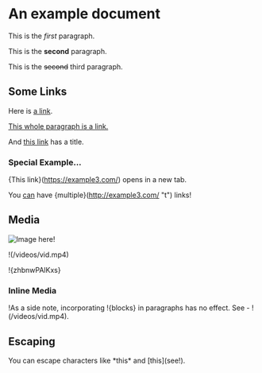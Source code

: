 # An example document

This is the *first* paragraph.

This is the **second** paragraph.

This is the ~~second~~ third paragraph.

## Some Links

Here is [a link](https://example.com/).

[This whole paragraph is a link.](https://example2.com/)

And [this link](https://example2.com/ "title") has a title.

### Special Example...

{This link}(https://example3.com/) opens in a new tab.

You [can](https://example.com/) have {multiple}(http://example3.com/ "t") links!

## Media

![Image here!](/images/logo.png)

!(/videos/vid.mp4)

!{zhbnwPAlKxs}

### Inline Media

\!As a side note, incorporating !{blocks} in paragraphs has no
effect. See - !(/videos/vid.mp4).

## Escaping

You can escape characters like \*this\* and \[this](see!).
